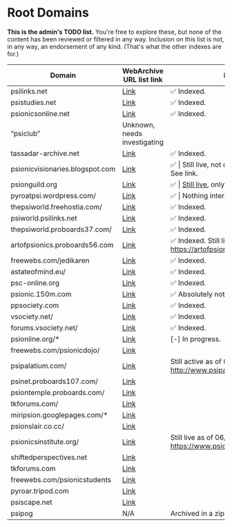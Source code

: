 # Root Domains
**This is the admin's TODO list.**
You're free to explore these, but none of the content has been reviewed or filtered in any way.
Inclusion on this list is not, in any way, an endorsement of any kind. (That's what the other indexes are for.)

| Domain | WebArchive URL list link | Notes |
| ------ | ------------------------ | ------|
psilinks.net | [Link](https://web.archive.org/web/\*/psilinks.net*) | ✅ Indexed.
psistudies.net | [Link](https://web.archive.org/web/\*/psistudies.net*) | ✅ Indexed.
psionicsonline.net | [Link](https://web.archive.org/web/\*/psionicsonline.net*) | ✅ Indexed.
“psiclub”  | Unknown, needs investigating | 
tassadar-archive.net | [Link](https://web.archive.org/web/\*/tassadar-archive.net*) | ✅ Indexed.
psionicvisionaries.blogspot.com | [Link](https://http://psionicvisionaries.blogspot.com/) | ✅ \| Still live, not on Wayback however. See link.
psionguild.org | [Link](https://web.archive.org/web/*/psionguild.org*) | ✅ \| [Still live](https://www.thepsionguild.org), only partially archived.
pyroatpsi.wordpress.com/ | [Link](https://web.archive.org/web/\*/pyroatpsi.wordpress.com*) | ✅ \| Nothing interesting.
thepsiworld.freehostia.com/ | [Link](https://web.archive.org/web/\*/http://thepsiworld.freehostia.com/*) |  ✅ Indexed.
psiworld.psilinks.net | [Link](https://web.archive.org/web/*/http://psiworld.psilinks.net) |  ✅ Indexed.
thepsiworld.proboards37.com/ | [Link](https://web.archive.org/web\/*/http://thepsiworld.proboards37.com/*)|  ✅ Indexed.
artofpsionics.proboards56.com | [Link](https://web.archive.org/web/*/artofpsionics.proboards56.com*) | ✅ Indexed. Still live at https://artofpsionics.proboards.com/. 
freewebs.com/jedikaren | [Link](https://web.archive.org/web/*/http://freewebs.com/jedikaren/*) | ✅ Indexed.
astateofmind.eu/ | [Link](https://web.archive.org/web/\*/astateofmind.eu/*) | ✅ Indexed.
psc-online.org | [Link](https://web.archive.org/web/\*/psc-online.org*) | ✅ Indexed.
psionic.150m.com | [Link](https://web.archive.org/web/\*/psionic.150m.com/*) | ✅ Absolutely nothing interesting
ppsociety.com | [Link](https://web.archive.org/web/\*/www.ppsociety.com/*) | ✅ Indexed.
vsociety.net/ | [Link](https://web.archive.org/web/\*/vsociety.net*) | ✅ Indexed.
forums.vsociety.net/ | [Link](https://web.archive.org/web/\*/forums.vsociety.net*) | ✅ Indexed.
psionline.org/* | [Link](https://web.archive.org/web/\*/psionline.org*) | [-] In progress.
freewebs.com/psionicdojo/ | [Link](https://web.archive.org/web/\*/http://www.freewebs.com/psionicdojo/*) | 
psipalatium.com/ | [Link](https://web.archive.org/web/\*/http://www.psipalatium.com/*) | Still active as of 06/2023; http://www.psipalatium.com/index.php
psinet.proboards107.com/ | [Link](https://web.archive.org/web/\*/http://psinet.proboards107.com/*) | 
psiontemple.proboards.com/ | [Link](https://web.archive.org/web/\*/http://psiontemple.proboards.com/*) | 
tkforums.com/ | [Link](https://web.archive.org/web/\*/http://www.tkforums.com/*) | 
miripsion.googlepages.com/* | [Link](https://web.archive.org/web/\*/http://miripsion.googlepages.com/*) | 
psionslair.co.cc/ | [Link](https://web.archive.org/web/\*/http://psionslair.co.cc/*) | 
psionicsinstitute.org/ | [Link](https://web.archive.org/web/*/https://www.psionicsinstitute.org*) | Still live as of 06/2023; https://www.psionicsinstitute.org/ 
shiftedperspectives.net | [Link](https://web.archive.org/web/*/shiftedperspectives.net*) | 
tkforums.com | [Link](https://web.archive.org/web/*/tkforums.com*) | 
freewebs.com/psionicstudents | [Link](https://web.archive.org/web/*/http://www.freewebs.com/psionicstudents/*) | 
pyroar.tripod.com | [Link](https://web.archive.org/web/*/http://pyroar.tripod.com/*) | 
psiscape.net | [Link](https://web.archive.org/web/*/http://www.psiscape.net/*) | 
psipog | N/A | Archived in a zip file, accessible [here](https://web.archive.org/web/20130321035504/http://www.psipog.net/) |